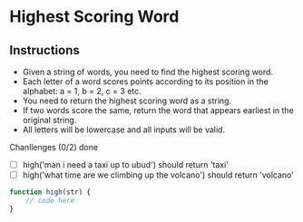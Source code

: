 # Highest Scoring Word

## Instructions
- Given a string of words, you need to find the highest scoring word.
- Each letter of a word scores points according to its position in the alphabet: a = 1, b = 2, c = 3 etc.
- You need to return the highest scoring word as a string.
- If two words score the same, return the word that appears earliest in the original string.
- All letters will be lowercase and all inputs will be valid.

Chanllenges (0/2) done
- [ ] high('man i need a taxi up to ubud') should return 'taxi'
- [ ] high('what time are we climbing up the volcano') should return 'volcano'

```js
function high(str) {
    // code here
}

```
